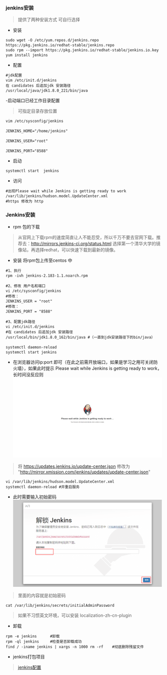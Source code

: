 ### jenkins安装
> 提供了两种安装方式 可自行选择
- 安装
````shell script
sudo wget -O /etc/yum.repos.d/jenkins.repo https://pkg.jenkins.io/redhat-stable/jenkins.repo
sudo rpm --import https://pkg.jenkins.io/redhat-stable/jenkins.io.key
yum install jenkins
````
- 配置
```shell script
#jdk配置
vim /etc/init.d/jenkins
在 candidates 后追加jdk 安装路径
/usr/local/java/jdk1.8.0_221/bin/java
```
-启动端口已经工作目录配置
> 可指定目录存放位置
```shell script
vim /etc/sysconfig/jenkins

JENKINS_HOME="/home/jenkins"

JENKINS_USER="root"

JENKINS_PORT="8588"
```
- 启动
```shell script
systemctl start  jenkins
```
- 访问
```shell script
#出现Please wait while Jenkins is getting ready to work
/var/lib/jenkins/hudson.model.UpdateCenter.xml
#https 修改为 http
```

### Jenkins安装
- rpm 包的下载
> 从官网上下载rpm的速度简直让人不能忍受，所以千万不要去官网下载。推荐去：http://mirrors.jenkins-ci.org/status.html 选择第一个清华大学的镜像站，再选择redhat，可以快速下载到最新的镜像。

- 安装 将rpm包上传至centos 中
```shell script
#1、执行 
rpm -ivh jenkins-2.183-1.1.noarch.rpm

#2、修改 用户名和端口 
vi /etc/sysconfig/jenkins
#修改：
JENKINS_USER = "root"
#修改：
JENKINS_PORT = "8588"

#3、配置jdk路径
vi /etc/init.d/jenkins
#在 candidates 后追加jdk 安装路径
/usr/local/bin/jdk1.8.0_162/bin/java #（一直到jdk安装路径下的bin/java）

systemctl daemon-reload
systemctl start jenkins
```

- 在浏览器访问ip:port 即可（在此之前需开放端口，如果是学习之用可关闭防火墙），如果此时提示 Please wait while Jenkins is getting ready to work，长时间没反应则
![](../images/jenkins/jenkins_use_1.png)
> 将 https://updates.jenkins.io/update-center.json 修改为 "http://mirror.xmission.com/jenkins/updates/update-center.json"

```shell script
vi /var/lib/jenkins/hudson.model.UpdateCenter.xml
systemctl daemon-reload #并重启服务
```

- 此时需要输入初始密码
![](../images/jenkins/jenkins_02.png)
> 里面的内容就是初始密码
```shell script
cat /var/lib/jenkins/secrets/initialAdminPassword
```
> 如果不习惯英文环境，可以安装 localization-zh-cn-plugin

- 卸载
```shell script
rpm -e jenkins      #卸载
rpm -ql jenkins     #检查是否卸载成功 
find / -iname jenkins | xargs -n 1000 rm -rf    #彻底删除残留文件
```

- jenkins打包项目
>[jenkins配置](/docker/jenkins_build.md)